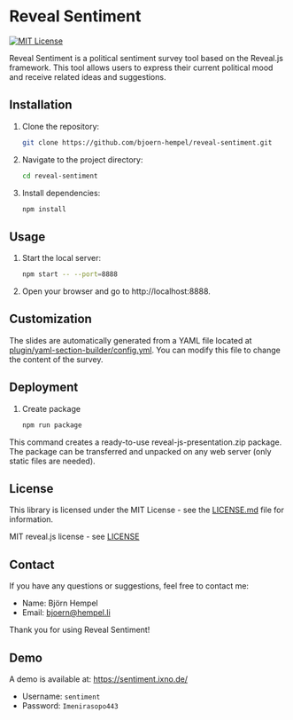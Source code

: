 # Reveal Sentiment

[![MIT License](https://img.shields.io/badge/license-MIT-blue.svg)](LICENSE)

Reveal Sentiment is a political sentiment survey tool based on the Reveal.js framework. This tool allows users to express their current political mood and receive related ideas and suggestions.

## Installation

1. Clone the repository:

   ```bash
   git clone https://github.com/bjoern-hempel/reveal-sentiment.git
   ```

2. Navigate to the project directory:

    ```bash
    cd reveal-sentiment
   ```
   
3. Install dependencies:

    ```bash
    npm install
   ```

## Usage

1. Start the local server:

    ```bash
    npm start -- --port=8888
   ```

2. Open your browser and go to http://localhost:8888.

## Customization

The slides are automatically generated from a YAML file located at [plugin/yaml-section-builder/config.yml](/plugin/yaml-section-builder/config.yml).
You can modify this file to change the content of the survey.

## Deployment

1. Create package

    ```bash
    npm run package
    ```

This command creates a ready-to-use reveal-js-presentation.zip package. The package can be transferred and unpacked on
any web server (only static files are needed). 

## License

This library is licensed under the MIT License - see the [LICENSE.md](/LICENSE.md) file for information.

MIT reveal.js license - see [LICENSE](https://github.com/hakimel/reveal.js/blob/master/LICENSE)

## Contact

If you have any questions or suggestions, feel free to contact me:

* Name: Björn Hempel
* Email: bjoern@hempel.li

Thank you for using Reveal Sentiment!

## Demo

A demo is available at: https://sentiment.ixno.de/

* Username: `sentiment`
* Password: `Imenirasopo443`
